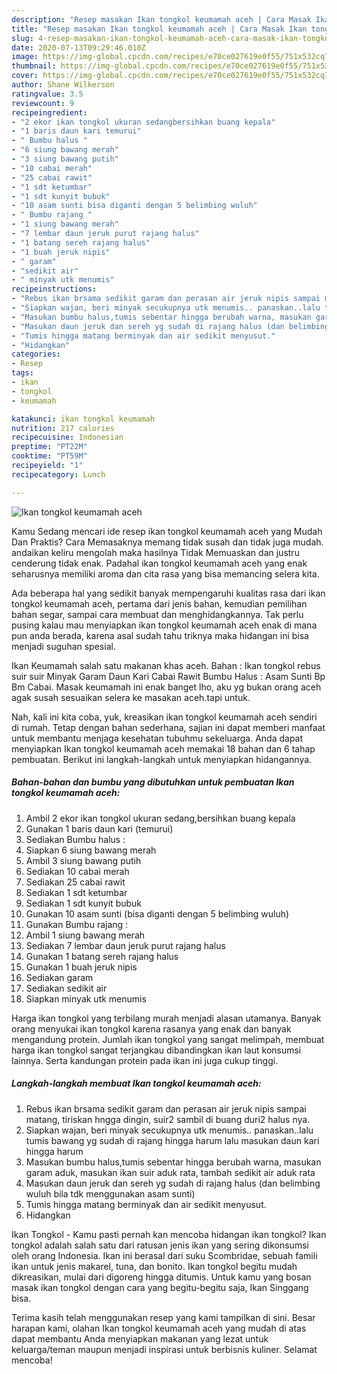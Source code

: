 ```yaml
---
description: "Resep masakan Ikan tongkol keumamah aceh | Cara Masak Ikan tongkol keumamah aceh Yang Bikin Ngiler"
title: "Resep masakan Ikan tongkol keumamah aceh | Cara Masak Ikan tongkol keumamah aceh Yang Bikin Ngiler"
slug: 4-resep-masakan-ikan-tongkol-keumamah-aceh-cara-masak-ikan-tongkol-keumamah-aceh-yang-bikin-ngiler
date: 2020-07-13T09:29:46.010Z
image: https://img-global.cpcdn.com/recipes/e70ce027619e0f55/751x532cq70/ikan-tongkol-keumamah-aceh-foto-resep-utama.jpg
thumbnail: https://img-global.cpcdn.com/recipes/e70ce027619e0f55/751x532cq70/ikan-tongkol-keumamah-aceh-foto-resep-utama.jpg
cover: https://img-global.cpcdn.com/recipes/e70ce027619e0f55/751x532cq70/ikan-tongkol-keumamah-aceh-foto-resep-utama.jpg
author: Shane Wilkerson
ratingvalue: 3.5
reviewcount: 9
recipeingredient:
- "2 ekor ikan tongkol ukuran sedangbersihkan buang kepala"
- "1 baris daun kari temurui"
- " Bumbu halus "
- "6 siung bawang merah"
- "3 siung bawang putih"
- "10 cabai merah"
- "25 cabai rawit"
- "1 sdt ketumbar"
- "1 sdt kunyit bubuk"
- "10 asam sunti bisa diganti dengan 5 belimbing wuluh"
- " Bumbu rajang "
- "1 siung bawang merah"
- "7 lembar daun jeruk purut rajang halus"
- "1 batang sereh rajang halus"
- "1 buah jeruk nipis"
- " garam"
- "sedikit air"
- " minyak utk menumis"
recipeinstructions:
- "Rebus ikan brsama sedikit garam dan perasan air jeruk nipis sampai matang, tiriskan hngga dingin, suir2 sambil di buang duri2 halus nya."
- "Siapkan wajan, beri minyak secukupnya utk menumis.. panaskan..lalu tumis bawang yg sudah di rajang hingga harum lalu masukan daun kari hingga harum"
- "Masukan bumbu halus,tumis sebentar hingga berubah warna, masukan garam aduk, masukan ikan suir aduk rata, tambah sedikit air aduk rata"
- "Masukan daun jeruk dan sereh yg sudah di rajang halus (dan belimbing wuluh bila tdk menggunakan asam sunti)"
- "Tumis hingga matang berminyak dan air sedikit menyusut."
- "Hidangkan"
categories:
- Resep
tags:
- ikan
- tongkol
- keumamah

katakunci: ikan tongkol keumamah 
nutrition: 217 calories
recipecuisine: Indonesian
preptime: "PT22M"
cooktime: "PT59M"
recipeyield: "1"
recipecategory: Lunch

---
```



![Ikan tongkol keumamah aceh](https://img-global.cpcdn.com/recipes/e70ce027619e0f55/751x532cq70/ikan-tongkol-keumamah-aceh-foto-resep-utama.jpg)

Kamu Sedang mencari ide resep ikan tongkol keumamah aceh yang Mudah Dan Praktis? Cara Memasaknya memang tidak susah dan tidak juga mudah. andaikan keliru mengolah maka hasilnya Tidak Memuaskan dan justru cenderung tidak enak. Padahal ikan tongkol keumamah aceh yang enak seharusnya memiliki aroma dan cita rasa yang bisa memancing selera kita.

Ada beberapa hal yang sedikit banyak mempengaruhi kualitas rasa dari ikan tongkol keumamah aceh, pertama dari jenis bahan, kemudian pemilihan bahan segar, sampai cara membuat dan menghidangkannya. Tak perlu pusing kalau mau menyiapkan ikan tongkol keumamah aceh enak di mana pun anda berada, karena asal sudah tahu triknya maka hidangan ini bisa menjadi suguhan spesial.

Ikan Keumamah salah satu makanan khas aceh. Bahan : Ikan tongkol rebus suir suir Minyak Garam Daun Kari Cabai Rawit Bumbu Halus : Asam Sunti Bp Bm Cabai. Masak keumamah ini enak banget lho, aku yg bukan orang aceh agak susah sesuaikan selera ke masakan aceh.tapi untuk.


Nah, kali ini kita coba, yuk, kreasikan ikan tongkol keumamah aceh sendiri di rumah. Tetap dengan bahan sederhana, sajian ini dapat memberi manfaat untuk membantu menjaga kesehatan tubuhmu sekeluarga. Anda dapat menyiapkan Ikan tongkol keumamah aceh memakai 18 bahan dan 6 tahap pembuatan. Berikut ini langkah-langkah untuk menyiapkan hidangannya.

<!--inarticleads1-->

##### Bahan-bahan dan bumbu yang dibutuhkan untuk pembuatan Ikan tongkol keumamah aceh:

1. Ambil 2 ekor ikan tongkol ukuran sedang,bersihkan buang kepala
1. Gunakan 1 baris daun kari (temurui)
1. Sediakan  Bumbu halus :
1. Siapkan 6 siung bawang merah
1. Ambil 3 siung bawang putih
1. Sediakan 10 cabai merah
1. Sediakan 25 cabai rawit
1. Sediakan 1 sdt ketumbar
1. Sediakan 1 sdt kunyit bubuk
1. Gunakan 10 asam sunti (bisa diganti dengan 5 belimbing wuluh)
1. Gunakan  Bumbu rajang :
1. Ambil 1 siung bawang merah
1. Sediakan 7 lembar daun jeruk purut rajang halus
1. Gunakan 1 batang sereh rajang halus
1. Gunakan 1 buah jeruk nipis
1. Sediakan  garam
1. Sediakan sedikit air
1. Siapkan  minyak utk menumis


Harga ikan tongkol yang terbilang murah menjadi alasan utamanya. Banyak orang menyukai ikan tongkol karena rasanya yang enak dan banyak mengandung protein. Jumlah ikan tongkol yang sangat melimpah, membuat harga ikan tongkol sangat terjangkau dibandingkan ikan laut konsumsi lainnya. Serta kandungan protein pada ikan ini juga cukup tinggi. 

<!--inarticleads2-->

##### Langkah-langkah membuat Ikan tongkol keumamah aceh:

1. Rebus ikan brsama sedikit garam dan perasan air jeruk nipis sampai matang, tiriskan hngga dingin, suir2 sambil di buang duri2 halus nya.
1. Siapkan wajan, beri minyak secukupnya utk menumis.. panaskan..lalu tumis bawang yg sudah di rajang hingga harum lalu masukan daun kari hingga harum
1. Masukan bumbu halus,tumis sebentar hingga berubah warna, masukan garam aduk, masukan ikan suir aduk rata, tambah sedikit air aduk rata
1. Masukan daun jeruk dan sereh yg sudah di rajang halus (dan belimbing wuluh bila tdk menggunakan asam sunti)
1. Tumis hingga matang berminyak dan air sedikit menyusut.
1. Hidangkan


Ikan Tongkol - Kamu pasti pernah kan mencoba hidangan ikan tongkol? Ikan tongkol adalah salah satu dari ratusan jenis ikan yang sering dikonsumsi oleh orang Indonesia. Ikan ini berasal dari suku Scombridae, sebuah famili ikan untuk jenis makarel, tuna, dan bonito. Ikan tongkol begitu mudah dikreasikan, mulai dari digoreng hingga ditumis. Untuk kamu yang bosan masak ikan tongkol dengan cara yang begitu-begitu saja, Ikan Singgang bisa. 

Terima kasih telah menggunakan resep yang kami tampilkan di sini. Besar harapan kami, olahan Ikan tongkol keumamah aceh yang mudah di atas dapat membantu Anda menyiapkan makanan yang lezat untuk keluarga/teman maupun menjadi inspirasi untuk berbisnis kuliner. Selamat mencoba!

